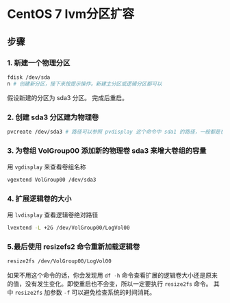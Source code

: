 # CentOS 7 lvm分区扩容

## 步骤

### 1. 新建一个物理分区

```bash
fdisk /dev/sda
n # 创建新分区，接下来按提示操作。新建主分区或逻辑分区都可以
```

假设新建的分区为 sda3 分区。
完成后重启。

### 2. 创建 sda3 分区建为物理卷

```bash
pvcreate /dev/sda3 # 路径可以参照 pvdisplay 这个命令中 sda1 的路径，一般都是在 dev 下
```

### 3. 为卷组 VolGroup00 添加新的物理卷 sda3 来增大卷组的容量

用 `vgdisplay` 来查看卷组名称

```bash
vgextend VolGroup00 /dev/sda3
```

### 4. 扩展逻辑卷的大小

用 `lvdisplay` 查看逻辑卷绝对路径

```bash
lvextend -L +2G /dev/VolGroup00/LogVol00
```

### 5.最后使用 resizefs2 命令重新加载逻辑卷

```bash
resize2fs /dev/VolGroup00/LogVol00
```

如果不用这个命令的话，你会发现用 `df -h` 命令查看扩展的逻辑卷大小还是原来的值，没有发生变化。即使重启也不会变，所以一定要执行 `resize2fs` 命令。
其中 `resize2fs` 加参数 `-f` 可以避免检查系统的时间消耗。
